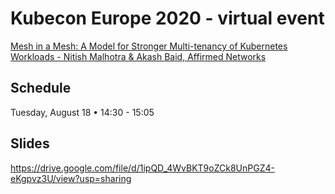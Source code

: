 # Kubecon Europe 2020 - virtual event

[Mesh in a Mesh: A Model for Stronger Multi-tenancy of Kubernetes Workloads - Nitish Malhotra & Akash Baid, Affirmed Networks](https://sched.co/Zelb)

## Schedule 

Tuesday, August 18 • 14:30 - 15:05

## Slides
https://drive.google.com/file/d/1ipQD_4WvBKT9oZCk8UnPGZ4-eKgpvz3U/view?usp=sharing

